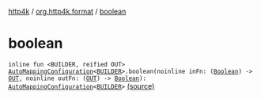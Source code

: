 [http4k](../index.md) / [org.http4k.format](index.md) / [boolean](./boolean.md)

# boolean

`inline fun <BUILDER, reified OUT> `[`AutoMappingConfiguration`](-auto-mapping-configuration/index.md)`<`[`BUILDER`](boolean.md#BUILDER)`>.boolean(noinline inFn: (`[`Boolean`](https://kotlinlang.org/api/latest/jvm/stdlib/kotlin/-boolean/index.html)`) -> `[`OUT`](boolean.md#OUT)`, noinline outFn: (`[`OUT`](boolean.md#OUT)`) -> `[`Boolean`](https://kotlinlang.org/api/latest/jvm/stdlib/kotlin/-boolean/index.html)`): `[`AutoMappingConfiguration`](-auto-mapping-configuration/index.md)`<`[`BUILDER`](boolean.md#BUILDER)`>` [(source)](https://github.com/http4k/http4k/blob/master/http4k-core/src/main/kotlin/org/http4k/format/AutoMappingConfiguration.kt#L93)